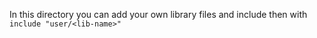 In this directory you can add your own library files and include then with `include "user/<lib-name>"`